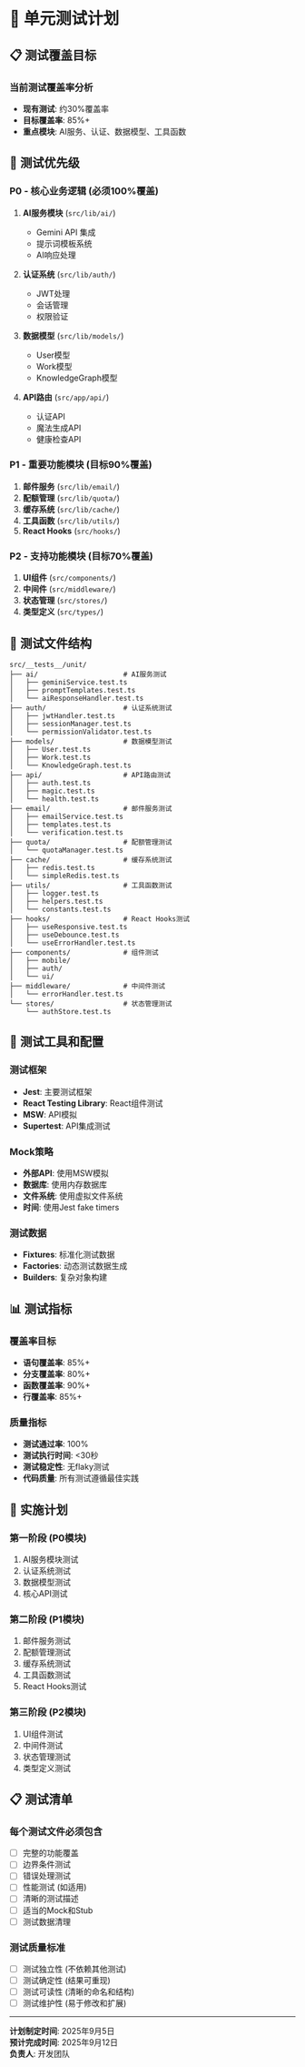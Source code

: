 # 🧪 单元测试计划

## 📋 测试覆盖目标

### 当前测试覆盖率分析
- **现有测试**: 约30%覆盖率
- **目标覆盖率**: 85%+
- **重点模块**: AI服务、认证、数据模型、工具函数

## 🎯 测试优先级

### P0 - 核心业务逻辑 (必须100%覆盖)
1. **AI服务模块** (`src/lib/ai/`)
   - Gemini API 集成
   - 提示词模板系统
   - AI响应处理

2. **认证系统** (`src/lib/auth/`)
   - JWT处理
   - 会话管理
   - 权限验证

3. **数据模型** (`src/lib/models/`)
   - User模型
   - Work模型
   - KnowledgeGraph模型

4. **API路由** (`src/app/api/`)
   - 认证API
   - 魔法生成API
   - 健康检查API

### P1 - 重要功能模块 (目标90%覆盖)
1. **邮件服务** (`src/lib/email/`)
2. **配额管理** (`src/lib/quota/`)
3. **缓存系统** (`src/lib/cache/`)
4. **工具函数** (`src/lib/utils/`)
5. **React Hooks** (`src/hooks/`)

### P2 - 支持功能模块 (目标70%覆盖)
1. **UI组件** (`src/components/`)
2. **中间件** (`src/middleware/`)
3. **状态管理** (`src/stores/`)
4. **类型定义** (`src/types/`)

## 📁 测试文件结构

```
src/__tests__/unit/
├── ai/                     # AI服务测试
│   ├── geminiService.test.ts
│   ├── promptTemplates.test.ts
│   └── aiResponseHandler.test.ts
├── auth/                   # 认证系统测试
│   ├── jwtHandler.test.ts
│   ├── sessionManager.test.ts
│   └── permissionValidator.test.ts
├── models/                 # 数据模型测试
│   ├── User.test.ts
│   ├── Work.test.ts
│   └── KnowledgeGraph.test.ts
├── api/                    # API路由测试
│   ├── auth.test.ts
│   ├── magic.test.ts
│   └── health.test.ts
├── email/                  # 邮件服务测试
│   ├── emailService.test.ts
│   ├── templates.test.ts
│   └── verification.test.ts
├── quota/                  # 配额管理测试
│   └── quotaManager.test.ts
├── cache/                  # 缓存系统测试
│   ├── redis.test.ts
│   └── simpleRedis.test.ts
├── utils/                  # 工具函数测试
│   ├── logger.test.ts
│   ├── helpers.test.ts
│   └── constants.test.ts
├── hooks/                  # React Hooks测试
│   ├── useResponsive.test.ts
│   ├── useDebounce.test.ts
│   └── useErrorHandler.test.ts
├── components/             # 组件测试
│   ├── mobile/
│   ├── auth/
│   └── ui/
├── middleware/             # 中间件测试
│   └── errorHandler.test.ts
└── stores/                 # 状态管理测试
    └── authStore.test.ts
```

## 🔧 测试工具和配置

### 测试框架
- **Jest**: 主要测试框架
- **React Testing Library**: React组件测试
- **MSW**: API模拟
- **Supertest**: API集成测试

### Mock策略
- **外部API**: 使用MSW模拟
- **数据库**: 使用内存数据库
- **文件系统**: 使用虚拟文件系统
- **时间**: 使用Jest fake timers

### 测试数据
- **Fixtures**: 标准化测试数据
- **Factories**: 动态测试数据生成
- **Builders**: 复杂对象构建

## 📊 测试指标

### 覆盖率目标
- **语句覆盖率**: 85%+
- **分支覆盖率**: 80%+
- **函数覆盖率**: 90%+
- **行覆盖率**: 85%+

### 质量指标
- **测试通过率**: 100%
- **测试执行时间**: <30秒
- **测试稳定性**: 无flaky测试
- **代码质量**: 所有测试遵循最佳实践

## 🚀 实施计划

### 第一阶段 (P0模块)
1. AI服务模块测试
2. 认证系统测试
3. 数据模型测试
4. 核心API测试

### 第二阶段 (P1模块)
1. 邮件服务测试
2. 配额管理测试
3. 缓存系统测试
4. 工具函数测试
5. React Hooks测试

### 第三阶段 (P2模块)
1. UI组件测试
2. 中间件测试
3. 状态管理测试
4. 类型定义测试

## 📋 测试清单

### 每个测试文件必须包含
- [ ] 完整的功能覆盖
- [ ] 边界条件测试
- [ ] 错误处理测试
- [ ] 性能测试 (如适用)
- [ ] 清晰的测试描述
- [ ] 适当的Mock和Stub
- [ ] 测试数据清理

### 测试质量标准
- [ ] 测试独立性 (不依赖其他测试)
- [ ] 测试确定性 (结果可重现)
- [ ] 测试可读性 (清晰的命名和结构)
- [ ] 测试维护性 (易于修改和扩展)

---

**计划制定时间**: 2025年9月5日  
**预计完成时间**: 2025年9月12日  
**负责人**: 开发团队